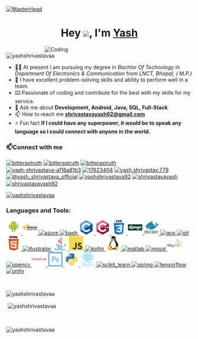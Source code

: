 [![MasterHead](https://media-exp1.licdn.com/dms/image/C5616AQGcUeV60YI88Q/profile-displaybackgroundimage-shrink_350_1400/0/1642927514778?e=1649289600&v=beta&t=D-njtssz8AdNp_GSmA-XRRjUH_RRPuncSJM4iMJwXhA)](https://github.com/yashshrivastavaa)

## <h1 align="center">Hey <img src="https://github.com/TheDudeThatCode/TheDudeThatCode/blob/master/Assets/Hi.gif" width="29px">, I'm [Yash](https://www.linkedin.com/in/yash-shrivastava-a116a81b3/)</h1>
<img align="right" alt="Coding" width="400" src="https://cdn.dribbble.com/users/1162077/screenshots/3848914/programmer.gif">
<p align="left"> <img src="https://komarev.com/ghpvc/?username=yashshrivastavaa&label=Profile%20views&color=0e75b6&style=flat" alt="yashshrivastavaa" /> </p>

- 👨‍🎓 At present I am pursuing my degree in *Bachlor Of Technology in Department Of Electronics & Communication* from *LNCT, Bhopal, ( M.P.)*
- 🧠 I have excellent problem-solving skills and ability to perform well in a team.
- ⌨️ Passionate of coding and contribute for the best with my skills for my service.
- 💬 Ask me about **Development, Android, Java, SQL, Full-Stack**
- 📫 How to reach me **shrivastavayash92@gmail.com**
- ⚡ Fun fact **If I could have any superpower, it would be to speak any language so I could connect with anyone in the world.**

### 📫Connect with me  
<p align="Left">
<a href="https://www.linkedin.com/in/yash-shrivastava-a116a81b3/" target="blank"><img align="center" src="https://www.vectorlogo.zone/logos/linkedin/linkedin-icon.svg" alt="bitterastruth" height="30" width="40" /></a>
<a href="https://api.whatsapp.com/send?phone=918109369496&text=Hey%20my%20name%20is......." target="blank"><img align="center" src="https://www.vectorlogo.zone/logos/whatsapp/whatsapp-icon.svg" alt="bitterastruth" height="30" width="40" /></a>
<a href="https://twitter.com/bitterastruth" target="blank"><img align="center" src="https://raw.githubusercontent.com/rahuldkjain/github-profile-readme-generator/master/src/images/icons/Social/twitter.svg" alt="bitterastruth" height="30" width="40" /></a>
<a href="https://linkedin.com/in/yash-shrivastava-a116a81b3" target="blank"><img align="center" src="https://raw.githubusercontent.com/rahuldkjain/github-profile-readme-generator/master/src/images/icons/Social/linked-in-alt.svg" alt="yash-shrivastava-a116a81b3" height="30" width="40" /></a>
<a href="https://stackoverflow.com/users/17623404" target="blank"><img align="center" src="https://raw.githubusercontent.com/rahuldkjain/github-profile-readme-generator/master/src/images/icons/Social/stack-overflow.svg" alt="17623404" height="30" width="40" /></a>
<a href="https://fb.com/yash.shrivastav.779" target="blank"><img align="center" src="https://raw.githubusercontent.com/rahuldkjain/github-profile-readme-generator/master/src/images/icons/Social/facebook.svg" alt="yash.shrivastav.779" height="30" width="40" /></a>
<a href="https://instagram.com/@yash_shrivastava_official" target="blank"><img align="center" src="https://raw.githubusercontent.com/rahuldkjain/github-profile-readme-generator/master/src/images/icons/Social/instagram.svg" alt="@yash_shrivastava_official" height="30" width="40" /></a>
<a href="https://www.youtube.com/c/yashshrivastava92" target="blank"><img align="center" src="https://raw.githubusercontent.com/rahuldkjain/github-profile-readme-generator/master/src/images/icons/Social/youtube.svg" alt="yashshrivastava92" height="30" width="40" /></a>
<a href="https://www.hackerrank.com/shrivastavayash" target="blank"><img align="center" src="https://raw.githubusercontent.com/rahuldkjain/github-profile-readme-generator/master/src/images/icons/Social/hackerrank.svg" alt="shrivastavayash" height="30" width="40" /></a>
<a href="https://www.leetcode.com/shrivastavayash92" target="blank"><img align="center" src="https://raw.githubusercontent.com/rahuldkjain/github-profile-readme-generator/master/src/images/icons/Social/leet-code.svg" alt="shrivastavayash92" height="30" width="40" /></a>
</p>

<p align="left"> <a href="https://github.com/ryo-ma/github-profile-trophy"><img src="https://github-profile-trophy.vercel.app/?username=yashshrivastavaa" alt="yashshrivastavaa" /></a> </p>

<h3 align="left">Languages and Tools:</h3>
<p align="left"> <a href="https://developer.android.com" target="_blank" rel="noreferrer"> <img src="https://raw.githubusercontent.com/devicons/devicon/master/icons/android/android-original-wordmark.svg" alt="android" width="40" height="40"/> </a> <a href="https://aws.amazon.com" target="_blank" rel="noreferrer"> <img src="https://raw.githubusercontent.com/devicons/devicon/master/icons/amazonwebservices/amazonwebservices-original-wordmark.svg" alt="aws" width="40" height="40"/> </a> <a href="https://azure.microsoft.com/en-in/" target="_blank" rel="noreferrer"> <img src="https://www.vectorlogo.zone/logos/microsoft_azure/microsoft_azure-icon.svg" alt="azure" width="40" height="40"/> </a> <a href="https://www.gnu.org/software/bash/" target="_blank" rel="noreferrer"> <img src="https://www.vectorlogo.zone/logos/gnu_bash/gnu_bash-icon.svg" alt="bash" width="40" height="40"/> </a> <a href="https://www.cprogramming.com/" target="_blank" rel="noreferrer"> <img src="https://raw.githubusercontent.com/devicons/devicon/master/icons/c/c-original.svg" alt="c" width="40" height="40"/> </a> <a href="https://www.w3schools.com/cpp/" target="_blank" rel="noreferrer"> <img src="https://raw.githubusercontent.com/devicons/devicon/master/icons/cplusplus/cplusplus-original.svg" alt="cplusplus" width="40" height="40"/> </a> <a href="https://www.w3schools.com/css/" target="_blank" rel="noreferrer"> <img src="https://raw.githubusercontent.com/devicons/devicon/master/icons/css3/css3-original-wordmark.svg" alt="css3" width="40" height="40"/> </a> <a href="https://www.djangoproject.com/" target="_blank" rel="noreferrer"> <img src="https://raw.githubusercontent.com/devicons/devicon/master/icons/django/django-original.svg" alt="django" width="40" height="40"/> </a> <a href="https://www.docker.com/" target="_blank" rel="noreferrer"> <img src="https://raw.githubusercontent.com/devicons/devicon/master/icons/docker/docker-original-wordmark.svg" alt="docker" width="40" height="40"/> </a> <a href="https://cloud.google.com" target="_blank" rel="noreferrer"> <img src="https://www.vectorlogo.zone/logos/google_cloud/google_cloud-icon.svg" alt="gcp" width="40" height="40"/> </a> <a href="https://git-scm.com/" target="_blank" rel="noreferrer"> <img src="https://www.vectorlogo.zone/logos/git-scm/git-scm-icon.svg" alt="git" width="40" height="40"/> </a> <a href="https://www.w3.org/html/" target="_blank" rel="noreferrer"> <img src="https://raw.githubusercontent.com/devicons/devicon/master/icons/html5/html5-original-wordmark.svg" alt="html5" width="40" height="40"/> </a> <a href="https://www.adobe.com/in/products/illustrator.html" target="_blank" rel="noreferrer"> <img src="https://www.vectorlogo.zone/logos/adobe_illustrator/adobe_illustrator-icon.svg" alt="illustrator" width="40" height="40"/> </a> <a href="https://www.java.com" target="_blank" rel="noreferrer"> <img src="https://raw.githubusercontent.com/devicons/devicon/master/icons/java/java-original.svg" alt="java" width="40" height="40"/> </a> <a href="https://developer.mozilla.org/en-US/docs/Web/JavaScript" target="_blank" rel="noreferrer"> <img src="https://raw.githubusercontent.com/devicons/devicon/master/icons/javascript/javascript-original.svg" alt="javascript" width="40" height="40"/> </a> <a href="https://kotlinlang.org" target="_blank" rel="noreferrer"> <img src="https://www.vectorlogo.zone/logos/kotlinlang/kotlinlang-icon.svg" alt="kotlin" width="40" height="40"/> </a> <a href="https://www.linux.org/" target="_blank" rel="noreferrer"> <img src="https://raw.githubusercontent.com/devicons/devicon/master/icons/linux/linux-original.svg" alt="linux" width="40" height="40"/> </a> <a href="https://www.mathworks.com/" target="_blank" rel="noreferrer"> <img src="https://upload.wikimedia.org/wikipedia/commons/2/21/Matlab_Logo.png" alt="matlab" width="40" height="40"/> </a> <a href="https://www.microsoft.com/en-us/sql-server" target="_blank" rel="noreferrer"> <img src="https://www.svgrepo.com/show/303229/microsoft-sql-server-logo.svg" alt="mssql" width="40" height="40"/> </a> <a href="https://www.mysql.com/" target="_blank" rel="noreferrer"> <img src="https://raw.githubusercontent.com/devicons/devicon/master/icons/mysql/mysql-original-wordmark.svg" alt="mysql" width="40" height="40"/> </a> <a href="https://opencv.org/" target="_blank" rel="noreferrer"> <img src="https://www.vectorlogo.zone/logos/opencv/opencv-icon.svg" alt="opencv" width="40" height="40"/> </a> <a href="https://www.oracle.com/" target="_blank" rel="noreferrer"> <img src="https://raw.githubusercontent.com/devicons/devicon/master/icons/oracle/oracle-original.svg" alt="oracle" width="40" height="40"/> </a> <a href="https://www.photoshop.com/en" target="_blank" rel="noreferrer"> <img src="https://raw.githubusercontent.com/devicons/devicon/master/icons/photoshop/photoshop-line.svg" alt="photoshop" width="40" height="40"/> </a> <a href="https://www.python.org" target="_blank" rel="noreferrer"> <img src="https://raw.githubusercontent.com/devicons/devicon/master/icons/python/python-original.svg" alt="python" width="40" height="40"/> </a> <a href="https://reactjs.org/" target="_blank" rel="noreferrer"> <img src="https://raw.githubusercontent.com/devicons/devicon/master/icons/react/react-original-wordmark.svg" alt="react" width="40" height="40"/> </a> <a href="https://scikit-learn.org/" target="_blank" rel="noreferrer"> <img src="https://upload.wikimedia.org/wikipedia/commons/0/05/Scikit_learn_logo_small.svg" alt="scikit_learn" width="40" height="40"/> </a> <a href="https://spring.io/" target="_blank" rel="noreferrer"> <img src="https://www.vectorlogo.zone/logos/springio/springio-icon.svg" alt="spring" width="40" height="40"/> </a> <a href="https://www.tensorflow.org" target="_blank" rel="noreferrer"> <img src="https://www.vectorlogo.zone/logos/tensorflow/tensorflow-icon.svg" alt="tensorflow" width="40" height="40"/> </a> <a href="https://unity.com/" target="_blank" rel="noreferrer"> <img src="https://www.vectorlogo.zone/logos/unity3d/unity3d-icon.svg" alt="unity" width="40" height="40"/> </a> </p>
&ensp;&ensp;&ensp;&ensp;&ensp;&ensp;
<p><img align="left" src="https://github-readme-stats.vercel.app/api/top-langs?username=yashshrivastavaa&show_icons=true&locale=en&layout=compact" alt="yashshrivastavaa" /></p>
&ensp;&ensp;&ensp;&ensp;&ensp;&ensp;
<p>&nbsp;<img align="center" src="https://github-readme-stats.vercel.app/api?username=yashshrivastavaa&show_icons=true&locale=en" alt="yashshrivastavaa" /></p>
&ensp;&ensp;&ensp;&ensp;&ensp;&ensp;
<p><img align="center" src="https://github-readme-streak-stats.herokuapp.com/?user=yashshrivastavaa&" alt="yashshrivastavaa" /></p>
&ensp;&ensp;&ensp;&ensp;&ensp;&ensp;








  
<!---
yashshrivastavaa/yashshrivastavaa is a ✨ special ✨ repository because its `README.md` (this file) appears on your GitHub profile.
You can click the Preview link to take a look at your changes.
--->
